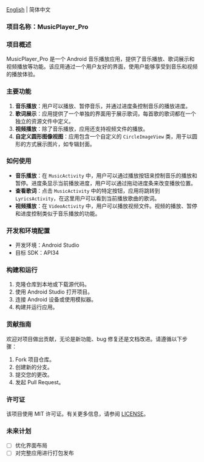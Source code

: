 [English](README_en.md) | 简体中文
### 项目名称：MusicPlayer_Pro

### 项目概述
MusicPlayer_Pro 是一个 Android 音乐播放应用，提供了音乐播放、歌词展示和视频播放等功能。该应用通过一个用户友好的界面，使用户能够享受到音乐和视频的播放体验。

### 主要功能
1. **音乐播放**：用户可以播放、暂停音乐，并通过进度条控制音乐的播放进度。
2. **歌词展示**：应用提供了一个单独的界面用于展示歌词，每首歌的歌词都在一个独立的资源文件中定义。
3. **视频播放**：除了音乐播放，应用还支持视频文件的播放。
4. **自定义圆形图像视图**：应用包含一个自定义的 `CircleImageView` 类，用于以圆形的方式展示图片，如专辑封面。

### 如何使用
- **音乐播放**：在 `MusicActivity` 中，用户可以通过播放按钮来控制音乐的播放和暂停。进度条显示当前播放进度，用户可以通过拖动进度条来改变播放位置。
- **查看歌词**：点击 `MusicActivity` 中的特定按钮，应用将跳转到 `LyricsActivity`，在这里用户可以看到当前播放歌曲的歌词。
- **视频播放**：在 `VideoActivity` 中，用户可以播放视频文件。视频的播放、暂停和进度控制类似于音乐播放的功能。

### 开发和环境配置
- 开发环境：Android Studio
- 目标 SDK：API34

### 构建和运行
1. 克隆仓库到本地或下载源代码。
2. 使用 Android Studio 打开项目。
3. 连接 Android 设备或使用模拟器。
4. 构建并运行应用。

### 贡献指南
欢迎对项目做出贡献，无论是新功能、bug 修复还是文档改进。请遵循以下步骤：
1. Fork 项目仓库。
2. 创建新的分支。
3. 提交您的更改。
4. 发起 Pull Request。

### 许可证
该项目使用 MIT 许可证。有关更多信息，请参阅 [LICENSE](LICENSE)。

### 未来计划
- [ ] 优化界面布局
- [ ] 对完整应用进行打包发布

